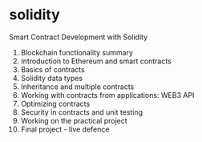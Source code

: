 # solidity
Smart Contract Development with Solidity

01. Blockchain functionality summary
02. Introduction to Ethereum and smart contracts
03. Basics of contracts
04. Solidity data types
05. Inheritance and multiple contracts
06. Working with contracts from applications: WEB3 API
07. Optimizing contracts
08. Security in contracts and unit testing
09. Working on the practical project
10. Final project - live defence